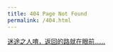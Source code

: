 ```yaml
---
title: 404 Page Not Found
permalink: /404.html
---
```


[迷途之人唷，返回的路就在眼前……](https://ww-rm.github.io/)
